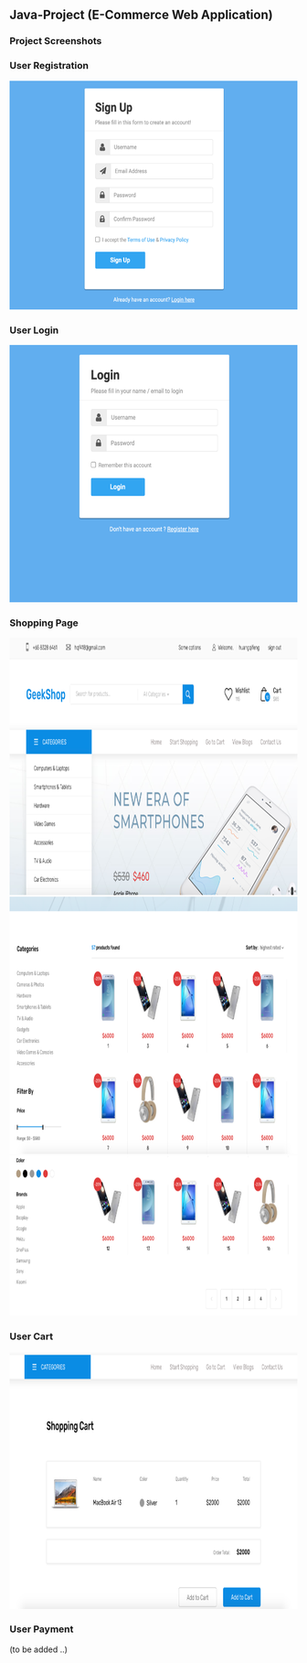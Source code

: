 ## Java-Project (E-Commerce Web Application)

### Project Screenshots

### User Registration
<img src="screenshots/image1.png" height="400" width="600" />

### User Login
<img src="screenshots/image2.png" height="450" width="600" />

### Shopping Page
<img src="screenshots/image3.png" height="450" width="900" />
<img src="screenshots/image4.png" height="450" width="900" />
<img src="screenshots/image5.png" height="280" width="900" />

### User Cart
<img src="screenshots/image6.png" height="450" width="900" />

### User Payment

(to be added ..)


